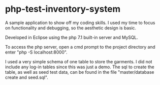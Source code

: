 # php-test-inventory-system

A sample application to show off my coding skills. I used my time to focus on functionality and debugging, so the aesthetic design is basic.

Developed in Eclipse using the php 7.1 built-in server and MySQL.

To access the php server, open a cmd prompt to the project directory and enter "php -S localhost:8000".

I used a very simple schema of one table to store the garments. I did not include any log-in tables since this was just a demo. The sql to create the table, as well as seed test data, can be found in the file "master/database create and seed.sql".
